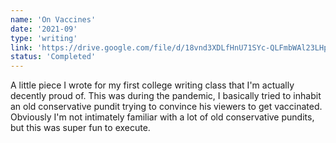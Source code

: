 ```yaml
---
name: 'On Vaccines'
date: '2021-09'
type: 'writing'
link: 'https://drive.google.com/file/d/18vnd3XDLfHnU71SYc-QLFmbWAl23LHp9/view?usp=sharing'
status: 'Completed'
---
```


A little piece I wrote for my first college writing class that I'm actually decently proud of. This was during the pandemic, I basically tried to inhabit an old conservative pundit trying to convince his viewers to get vaccinated. Obviously I'm not intimately familiar with a lot of old conservative pundits, but this was super fun to execute.